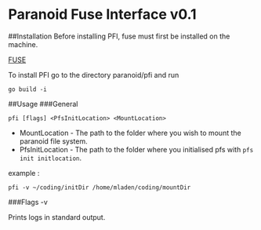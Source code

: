Paranoid Fuse Interface v0.1
=============================
##Installation
Before installing PFI, fuse must first be installed on the machine.

[FUSE](http://fuse.sourceforge.net/)

To install PFI go to the directory paranoid/pfi and run
```
go build -i
```
##Usage
###General
```
pfi [flags] <PfsInitLocation> <MountLocation>
```

* MountLocation - The path to the folder where you wish to mount the paranoid file system.
* PfsInitLocation - The path to the folder where you initialised pfs with `pfs init initlocation`.

example :
```
pfi -v ~/coding/initDir /home/mladen/coding/mountDir
```

###Flags
-v

Prints logs in standard output.
